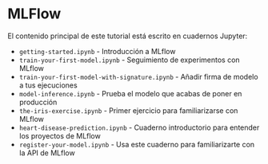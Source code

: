 # MLFlow 

El contenido principal de este tutorial está escrito en cuadernos Jupyter:

- `getting-started.ipynb` - Introducción a MLflow
- `train-your-first-model.ipynb` - Seguimiento de experimentos con MLflow
- `train-your-first-model-with-signature.ipynb` - Añadir firma de modelo a tus ejecuciones
- `model-inference.ipynb` - Prueba el modelo que acabas de poner en producción
- `the-iris-exercise.ipynb` - Primer ejercicio para familiarizarse con MLflow
- `heart-disease-prediction.ipynb` - Cuaderno introductorio para entender los proyectos de MLflow
- `register-your-model.ipynb` - Usa este cuaderno para familiarizarte con la API de MLflow
